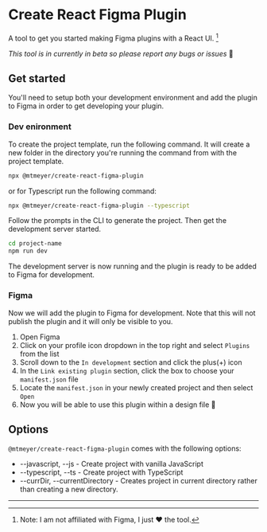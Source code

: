 # Create React Figma Plugin

A tool to get you started making Figma plugins with a React UI. [^1]

_This tool is in currently in beta so please report any bugs or issues_ 🙏

## Get started

You'll need to setup both your development environment and add the plugin to Figma in order to get developing your plugin.

### Dev enironment

To create the project template, run the following command. It will create a new folder in the directory you're running the command from with the project template.

```sh
npx @mtmeyer/create-react-figma-plugin
```

or for Typescript run the following command:

```sh
npx @mtmeyer/create-react-figma-plugin --typescript
```

Follow the prompts in the CLI to generate the project. Then get the development server started.

```sh
cd project-name
npm run dev
```

The development server is now running and the plugin is ready to be added to Figma for development.

### Figma

Now we will add the plugin to Figma for development. Note that this will not publish the plugin and it will only be visible to you.

1. Open Figma
2. Click on your profile icon dropdown in the top right and select `Plugins` from the list
3. Scroll down to the `In development` section and click the plus(+) icon
4. In the `Link existing plugin` section, click the box to choose your `manifest.json` file
5. Locate the `manifest.json` in your newly created project and then select `Open`
6. Now you will be able to use this plugin within a design file 🎉

## Options

`@mtmeyer/create-react-figma-plugin` comes with the following options:

- --javascript, --js - Create project with vanilla JavaScript
- --typescript, --ts - Create project with TypeScript
- --currDir, --currentDirectory - Creates project in current directory rather than creating a new directory.

---

[^1]: Note: I am not affiliated with Figma, I just ❤️ the tool.

